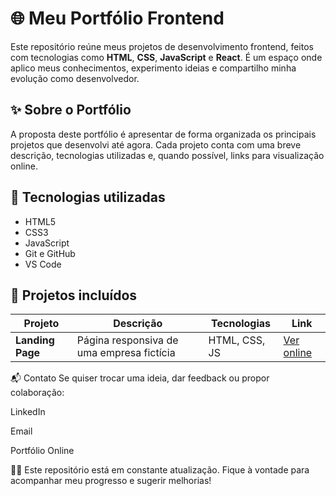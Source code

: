 # 🌐 Meu Portfólio Frontend

Este repositório reúne meus projetos de desenvolvimento frontend, feitos com tecnologias como **HTML**, **CSS**, **JavaScript** e **React**. É um espaço onde aplico meus conhecimentos, experimento ideias e compartilho minha evolução como desenvolvedor.

## ✨ Sobre o Portfólio

A proposta deste portfólio é apresentar de forma organizada os principais projetos que desenvolvi até agora. Cada projeto conta com uma breve descrição, tecnologias utilizadas e, quando possível, links para visualização online.

## 🚀 Tecnologias utilizadas

- HTML5
- CSS3
- JavaScript 
- Git e GitHub
- VS Code

## 📁 Projetos incluídos

| Projeto         | Descrição                                        | Tecnologias            | Link                      |
|----------------|--------------------------------------------------|------------------------|---------------------------|
| **Landing Page** | Página responsiva de uma empresa fictícia        | HTML, CSS, JS          | [Ver online](#)           |


📬 Contato
Se quiser trocar uma ideia, dar feedback ou propor colaboração:

LinkedIn

Email

Portfólio Online

👨‍💻 Este repositório está em constante atualização. Fique à vontade para acompanhar meu progresso e sugerir melhorias!
